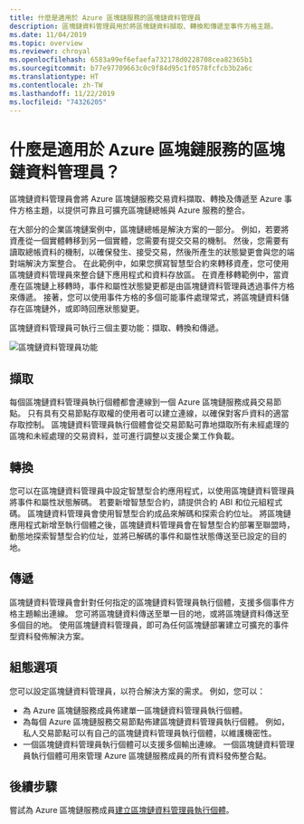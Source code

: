 ```yaml
---
title: 什麼是適用於 Azure 區塊鏈服務的區塊鏈資料管理員
description: 區塊鏈資料管理員用於將區塊鏈資料擷取、轉換和傳遞至事件方格主題。
ms.date: 11/04/2019
ms.topic: overview
ms.reviewer: chroyal
ms.openlocfilehash: 6583a99ef6efaefa732178d0228708cea82365b1
ms.sourcegitcommit: b77e97709663c0c9f84d95c1f0578fcfcb3b2a6c
ms.translationtype: HT
ms.contentlocale: zh-TW
ms.lasthandoff: 11/22/2019
ms.locfileid: "74326205"
---
```

# <a name="what-is-blockchain-data-manager-for-azure-blockchain-service"></a>什麼是適用於 Azure 區塊鏈服務的區塊鏈資料管理員？

區塊鏈資料管理員會將 Azure 區塊鏈服務交易資料擷取、轉換及傳遞至 Azure 事件方格主題，以提供可靠且可擴充區塊鏈總帳與 Azure 服務的整合。

在大部分的企業區塊鏈案例中，區塊鏈總帳是解決方案的一部分。 例如，若要將資產從一個實體轉移到另一個實體，您需要有提交交易的機制。 然後，您需要有讀取總帳資料的機制，以確保發生、接受交易，然後所產生的狀態變更會與您的端對端解決方案整合。 在此範例中，如果您撰寫智慧型合約來轉移資產，您可使用區塊鏈資料管理員來整合鏈下應用程式和資料存放區。 在資產移轉範例中，當資產在區塊鏈上移轉時，事件和屬性狀態變更都是由區塊鏈資料管理員透過事件方格來傳遞。 接著，您可以使用事件方格的多個可能事件處理常式，將區塊鏈資料儲存在區塊鏈外，或即時回應狀態變更。

區塊鏈資料管理員可執行三個主要功能：擷取、轉換和傳遞。

![區塊鏈資料管理員功能](./media/data-manager/functions.png)

## <a name="capture"></a>擷取

每個區塊鏈資料管理員執行個體都會連線到一個 Azure 區塊鏈服務成員交易節點。 只有具有交易節點存取權的使用者可以建立連線，以確保對客戶資料的適當存取控制。 區塊鏈資料管理員執行個體會從交易節點可靠地擷取所有未經處理的區塊和未經處理的交易資料，並可進行調整以支援企業工作負載。

## <a name="transform"></a>轉換

您可以在區塊鏈資料管理員中設定智慧型合約應用程式，以使用區塊鏈資料管理員將事件和屬性狀態解碼。 若要新增智慧型合約，請提供合約 ABI 和位元組程式碼。 區塊鏈資料管理員會使用智慧型合約成品來解碼和探索合約位址。 將區塊鏈應用程式新增至執行個體之後，區塊鏈資料管理員會在智慧型合約部署至聯盟時，動態地探索智慧型合約位址，並將已解碼的事件和屬性狀態傳送至已設定的目的地。

## <a name="deliver"></a>傳遞

區塊鏈資料管理員會針對任何指定的區塊鏈資料管理員執行個體，支援多個事件方格主題輸出連線。 您可將區塊鏈資料傳送至單一目的地，或將區塊鏈資料傳送至多個目的地。 使用區塊鏈資料管理員，即可為任何區塊鏈部署建立可擴充的事件型資料發佈解決方案。

## <a name="configuration-options"></a>組態選項

您可以設定區塊鏈資料管理員，以符合解決方案的需求。 例如，您可以：

* 為 Azure 區塊鏈服務成員佈建單一區塊鏈資料管理員執行個體。
* 為每個 Azure 區塊鏈服務交易節點佈建區塊鏈資料管理員執行個體。 例如，私人交易節點可以有自己的區塊鏈資料管理員執行個體，以維護機密性。
* 一個區塊鏈資料管理員執行個體可以支援多個輸出連線。 一個區塊鏈資料管理員執行個體可用來管理 Azure 區塊鏈服務成員的所有資料發佈整合點。

## <a name="next-steps"></a>後續步驟

嘗試為 Azure 區塊鏈服務成員[建立區塊鏈資料管理員執行個體](data-manager-portal.md)。
